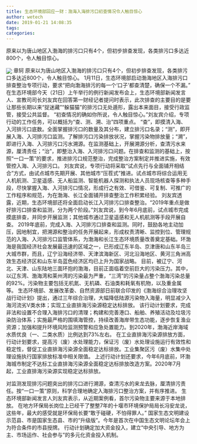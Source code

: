 ```yaml
---
title: 生态环境部回应一财：渤海入海排污口初查情况令人触目惊心
author: wetech
date: 2019-01-21 14:08:35
tags: 
categories: 
---
```

原来以为唐山地区入渤海的排污口只有4个，但初步排查发现，各类排污口多达近800个，令人触目惊心。
<!-- more -->
<img align="center" border="0" src="https://imgcdn.yicai.com/uppics/images/2019/01/99d3f0340617763129e4b0bf2ad6b2ac.jpg" />
章轲
原来以为唐山地区入渤海的排污口只有4个，但初步排查发现，各类排污口多达近800个，令人触目惊心。
1月11日，生态环境部启动渤海地区入海排污口排查整治专项行动，要求“把向渤海排污的每一个‘口子’都查清楚，确保一个不漏。”
在生态环境部今天（21日）上午举行的例行新闻发布会上，生态环境部新闻发言人、宣教司司长刘友宾在回答第一财经记者提问时表示，此次排查的主要目的是要让那些长期以来“捉迷藏”“躲猫猫”的排污口无处遁形，露出本来面目，接受行政监管，接受公共监督。
“初查情况的确如你所说，令人触目惊心。”刘友宾介绍，专项行动的工作任务，可以概括为“查、测、溯、治”四项重点。
“查”，即摸清入海、入河排污口底数。全面掌握排污口的数量及其分布，建立排污口名录；“测”，即开展入海、入河排污口监测。了解排污口污染排放状况，掌握污染物排放量；“溯”，即进行入海、入河排污口污水溯源。在监测基础上，开展溯源分析，查清污水来源，厘清责任；“治”，即整治入海、入河排污口问题。在排查和监测的基础上，按照“一口一策”的要求，推进排污口规范整治，完成整治方案制定并推进实施，有效管控入海、入河排污口。
刘友宾说，专项行动将采取“试点先行与全面铺开相结合”方式，由试点城市先期开展、其他城市“压茬式”推进。试点城市将综合运用无人机航测、卫星遥感、无人船监测、智能机器人探测和执法人员现场核查等多种手段，尽快掌握入海、入河排污口情况，形成行之有效、可借鉴、可复制、可推广的工作程序和规范，为在渤海、长江全面铺开排查整治工作积累经验。
刘友宾透露，近期，生态环境部还将全面启动长江入河排污口排查整治。“2019年重点是做好排污口排查和监测，分为两个阶段。”刘友宾说，到今年6月底前，试点城市完成摸底排查，并同步开展监测；其他城市通过卫星遥感和无人机航测等手段开展自查。
2019年底前，完成入海、入河排污口排查和监测。同时，鼓励各地主动加压，因地制宜，把溯源和整治的任务开展起来，形成权责清晰、监控到位、管理规范的入海、入河排污口监管体系，为渤海和长江生态环境质量改善奠定基础。​​​
环渤海是我国经济社会发展最迅速的区域之一，已形成辽东半岛、京津唐和山东半岛三大城市群，而且，辽宁沿海经济带、天津滨海新区、河北沿海地区、黄河三角洲高效生态经济区和山东半岛蓝色经济区均已上升为国家战略。
目前，被辽宁、河北、天津、山东陆地三面环抱的渤海，目前正面临着空前巨大的污染压力。其中，以辽东湾、渤海湾和莱州湾的污染最为严重，“三湾”的污染量占整个渤海污染总量的92%。污染物主要包括无机氮、无机磷、石油类和耗氧有机物，以及重金属等。
生态环境部、发展改革委、自然资源部日前联合印发的《渤海综合治理攻坚战行动计划》提出，通过三年综合治理，大幅降低陆源污染物入海量，明显减少入海河流劣Ⅴ类水体；实现工业直排海污染源稳定达标排放。
该行动计划要求，完成非法和设置不合理入海排污口的清理；构建和完善港口、船舶、养殖活动及垃圾污染防治体系；实施最严格的围填海管控，持续改善海岸带生态功能，逐步恢复渔业资源；加强和提升环境风险监测预警和应急处置能力。到2020年，渤海近岸海域水质优良（一、二类水质）比例达到73%左右。
在工业直排海污染源排放方面，行动计划要求，提高污（废）水处理能力，保证污（废）水处理设施运行有效性和稳定性，督促工业直排海污染源全面稳定达标排放。工业集聚区污（废）水集中处理设施执行国家排放标准中相关限值。
上述行动计划还要求，今年6月底前，环渤海城市制定不达标工业直排海污染源全面稳定达标排放改造方案。2020年7月起，工业直排海污染源实现稳定达标排放。
 
 
对监测发现排污问题突出的排污口进行溯源，查清污水的来龙去脉，厘清排污责任。按“一口一策”原则，科学合理地确定入海排污口整治方案，并有序推进。
生态环境部新闻发言人刘友宾表示，从近期案例看，首尔污染物主要来源于本地排放。
在地方环保局长岗位上已经干了整整7年的十堰市环境保护局局长冯安龙说，这些年，最大的感受就是环保局长要“敢于碰硬，不怕得罪人。”
国家生态文明建设示范县、市是国家生态县、市的“升级版”。今年是首次在中国生态文明论坛年会上为符合条件的市县授牌。
行动计划确定加大资金投入，建立“中央引导、地方为主、市场运作、社会参与”的多元化资金投入机制。
